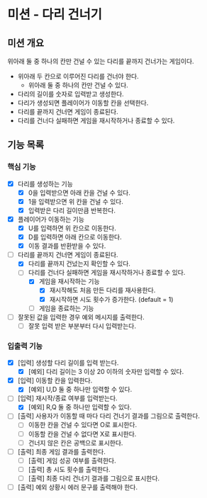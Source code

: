 # 미션 - 다리 건너기

## 미션 개요

위아래 둘 중 하나의 칸만 건널 수 있는 다리를 끝까지 건너가는 게임이다.

- 위아래 두 칸으로 이루어진 다리를 건너야 한다.
    - 위아래 둘 중 하나의 칸만 건널 수 있다.
- 다리의 길이를 숫자로 입력받고 생성한다.
- 다리가 생성되면 플레이어가 이동할 칸을 선택한다.
- 다리를 끝까지 건너면 게임이 종료된다.
- 다리를 건너다 실패하면 게임을 재시작하거나 종료할 수 있다.

## 기능 목록

### 핵심 기능

- [x] 다리를 생성하는 기능
    - [x] 0을 입력받으면 아래 칸을 건널 수 있다.
    - [x] 1을 입력받으면 위 칸을 건널 수 있다.
    - [x] 입력받은 다리 길이만큼 반복한다.
- [x] 플레이어가 이동하는 기능
    - [x] U를 입력하면 위 칸으로 이동한다.
    - [x] D를 입력하면 아래 칸으로 이동한다.
    - [x] 이동 결과를 반환받을 수 있다.
- [ ] 다리를 끝까지 건너면 게임이 종료된다.
    - [x] 다리를 끝까지 건넜는지 확인할 수 있다.
    - [ ] 다리를 건너다 실패하면 게임을 재시작하거나 종료할 수 있다.
        - [x] 게임을 재시작하는 기능
            - [x] 재시작해도 처음 만든 다리를 재사용한다.
            - [x] 재시작하면 시도 횟수가 증가한다. (default = 1)
        - [ ] 게임을 종료하는 기능
- [ ] 잘못된 값을 입력한 경우 예외 메시지를 출력한다.
    - [ ] 잘못 입력 받은 부분부터 다시 입력받는다.

### 입출력 기능

- [x] [입력] 생성할 다리 길이를 입력 받는다.
    - [x] [예외] 다리 길이는 3 이상 20 이하의 숫자만 입력할 수 있다.
- [x] [입력] 이동할 칸을 입력한다.
    - [x] [예외] U,D 둘 중 하나만 입력할 수 있다.
- [ ] [입력] 재시작/종료 여부를 입력받는다.
    - [x] [예외] R,Q 둘 중 하나만 입력할 수 있다.
- [ ] [출력] 사용자가 이동할 때 마다 다리 건너기 결과를 그림으로 출력한다.
    - [ ] 이동한 칸을 건널 수 있다면 O로 표시한다.
    - [ ] 이동할 칸을 건널 수 없다면 X로 표시한다.
    - [ ] 건너지 않은 칸은 공백으로 표시한다.
- [ ] [출력] 최종 게임 결과를 출력한다.
    - [ ] [출력] 게임 성공 여부를 출력한다.
    - [ ] [출력] 총 시도 횟수를 출력한다.
    - [ ] [출력] 최종 다리 건너기 결과를 그림으로 표시한다.
- [ ] [출력] 예외 상황시 에러 문구를 출력해야 한다.
